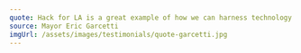 ```yaml
---
quote: Hack for LA is a great example of how we can harness technology and our city's creativity to solve everyday problems. As Mayor, I will closely partner with our tech industry to create jobs and bring innovation to City Hall so government works faster and more efficiently.
source: Mayor Eric Garcetti
imgUrl: /assets/images/testimonials/quote-garcetti.jpg
---
```

